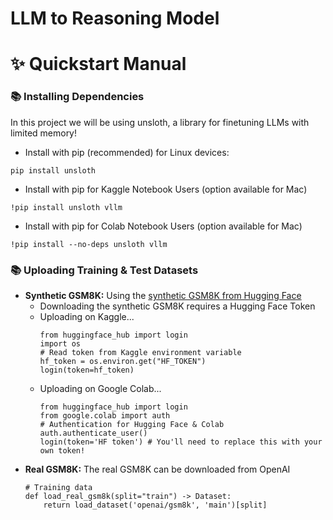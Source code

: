 # LLM to Reasoning Model 

# ✨ Quickstart Manual
### 📚 Installing Dependencies 
In this project we will be using unsloth, a library for finetuning LLMs with limited memory! 
- Install with pip (recommended) for Linux devices:
```
pip install unsloth
```
- Install with pip for Kaggle Notebook Users (option available for Mac)
```
!pip install unsloth vllm
```
- Install with pip for Colab Notebook Users (option available for Mac)
```
!pip install --no-deps unsloth vllm
```
### 📚 Uploading Training & Test Datasets
- **Synthetic GSM8K:** Using the [synthetic GSM8K from Hugging Face]([url](https://huggingface.co/datasets/gretelai/gsm8k-synthetic-diverse-8b))
  - Downloading the synthetic GSM8K requires a Hugging Face Token
  - Uploading on Kaggle...
    ```
    from huggingface_hub import login
    import os
    # Read token from Kaggle environment variable
    hf_token = os.environ.get("HF_TOKEN")
    login(token=hf_token)
    ```
  - Uploading on Google Colab...
    ```
    from huggingface_hub import login
    from google.colab import auth
    # Authentication for Hugging Face & Colab
    auth.authenticate_user()
    login(token='HF token') # You'll need to replace this with your own token!
    ```
- **Real GSM8K:** The real GSM8K can be downloaded from OpenAI
  ```
  # Training data 
  def load_real_gsm8k(split="train") -> Dataset:
      return load_dataset('openai/gsm8k', 'main')[split]
  ```

